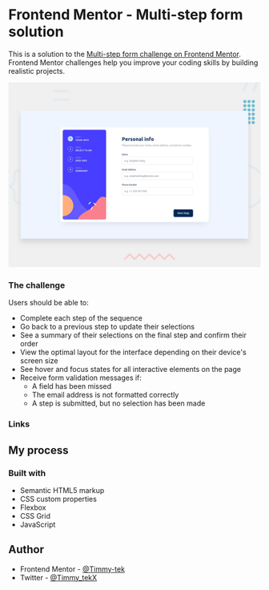# Frontend Mentor - Multi-step form solution

This is a solution to the [Multi-step form challenge on Frontend Mentor](https://www.frontendmentor.io/challenges/multistep-form-YVAnSdqQBJ). Frontend Mentor challenges help you improve your coding skills by building realistic projects. 


![](./assets/images/preview.jpg)

### The challenge

Users should be able to:

- Complete each step of the sequence
- Go back to a previous step to update their selections
- See a summary of their selections on the final step and confirm their order
- View the optimal layout for the interface depending on their device's screen size
- See hover and focus states for all interactive elements on the page
- Receive form validation messages if:
  - A field has been missed
  - The email address is not formatted correctly
  - A step is submitted, but no selection has been made


### Links


## My process

### Built with

- Semantic HTML5 markup
- CSS custom properties
- Flexbox
- CSS Grid
- JavaScript


## Author

- Frontend Mentor - [@Timmy-tek](https://www.frontendmentor.io/profile/Timmy-tek)
- Twitter - [@Timmy_tekX](https://x.com/Timmy_tekX)
